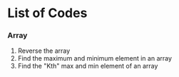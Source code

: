 # List of Codes

### **Array**
1. Reverse the array
2. Find the maximum and minimum element in an array
3. Find the "Kth" max and min element of an array 
